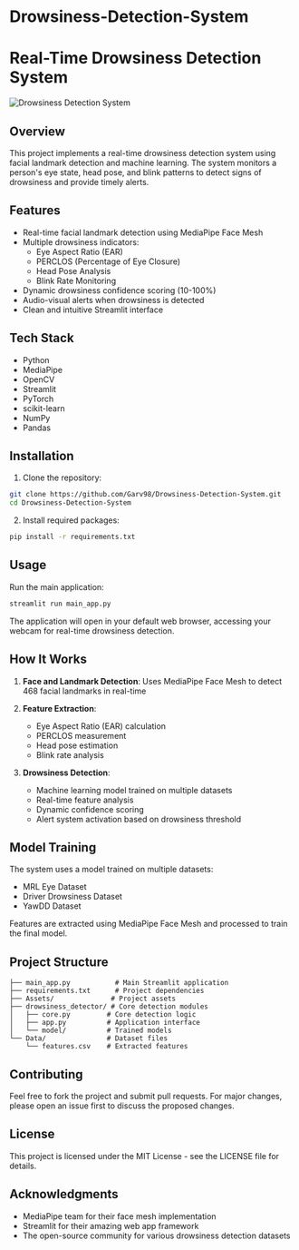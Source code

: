 # Drowsiness-Detection-System
# Real-Time Drowsiness Detection System

![Drowsiness Detection System](Assets/Logo.png)

## Overview
This project implements a real-time drowsiness detection system using facial landmark detection and machine learning. The system monitors a person's eye state, head pose, and blink patterns to detect signs of drowsiness and provide timely alerts.

## Features
- Real-time facial landmark detection using MediaPipe Face Mesh
- Multiple drowsiness indicators:
  - Eye Aspect Ratio (EAR)
  - PERCLOS (Percentage of Eye Closure)
  - Head Pose Analysis
  - Blink Rate Monitoring
- Dynamic drowsiness confidence scoring (10-100%)
- Audio-visual alerts when drowsiness is detected
- Clean and intuitive Streamlit interface

## Tech Stack
- Python
- MediaPipe
- OpenCV
- Streamlit
- PyTorch
- scikit-learn
- NumPy
- Pandas

## Installation

1. Clone the repository:
```bash
git clone https://github.com/Garv98/Drowsiness-Detection-System.git
cd Drowsiness-Detection-System
```

2. Install required packages:
```bash
pip install -r requirements.txt
```

## Usage

Run the main application:
```bash
streamlit run main_app.py
```

The application will open in your default web browser, accessing your webcam for real-time drowsiness detection.

## How It Works

1. **Face and Landmark Detection**: Uses MediaPipe Face Mesh to detect 468 facial landmarks in real-time

2. **Feature Extraction**:
   - Eye Aspect Ratio (EAR) calculation
   - PERCLOS measurement
   - Head pose estimation
   - Blink rate analysis

3. **Drowsiness Detection**:
   - Machine learning model trained on multiple datasets
   - Real-time feature analysis
   - Dynamic confidence scoring
   - Alert system activation based on drowsiness threshold

## Model Training

The system uses a model trained on multiple datasets:
- MRL Eye Dataset
- Driver Drowsiness Dataset
- YawDD Dataset

Features are extracted using MediaPipe Face Mesh and processed to train the final model.

## Project Structure
```
├── main_app.py           # Main Streamlit application
├── requirements.txt      # Project dependencies
├── Assets/              # Project assets
├── drowsiness_detector/ # Core detection modules
│   ├── core.py         # Core detection logic
│   ├── app.py          # Application interface
│   └── model/          # Trained models
└── Data/               # Dataset files
    └── features.csv    # Extracted features
```

## Contributing
Feel free to fork the project and submit pull requests. For major changes, please open an issue first to discuss the proposed changes.

## License
This project is licensed under the MIT License - see the LICENSE file for details.

## Acknowledgments
- MediaPipe team for their face mesh implementation
- Streamlit for their amazing web app framework
- The open-source community for various drowsiness detection datasets

